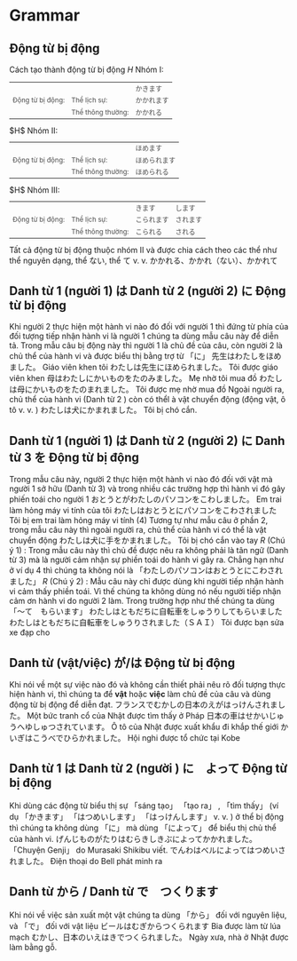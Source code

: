 # Grammar

## Động từ bị động

 Cách tạo thành động từ bị động
$H$ Nhóm I:
<table style="width:100%;font-size:12px;color:#4b4b4b;" align="center"><tr> <td></td> <td></td> <td>かきます</td> </tr> <tr><td>Động từ bị động:</td> <td>Thể lịch sự:</td> <td>かかれます</td> </tr> <tr><td></td> <td>Thể thông thường:</td> <td>かかれる</td> </tr></table>
$H$ Nhóm II:
 <table style="width:100%;font-size:12px;color:#4b4b4b;" align="center"><tr> <td></td> <td></td> <td>ほめます</td> </tr> <tr><td>Động từ bị động:</td> <td>Thể lịch sự:</td> <td>ほめられます</td> </tr> <tr><td></td> <td>Thể thông thường:</td> <td>ほめられる</td> </tr></table>
$H$ Nhóm III:
 <table style="width:100%;font-size:12px;color:#4b4b4b;" align="center"><tr> <td></td> <td></td> <td>きます</td> <td>します</td> </tr> <tr><td>Động từ bị động:</td> <td>Thể lịch sự:</td> <td>こられます</td> <td>されます</td> </tr> <tr><td></td> <td>Thể thông thường:</td> <td>こられる</td> <td>される</td> </tr></table>
 Tất cả động từ bị động thuộc nhóm II và được chia cách theo các thể như thể nguyên dạng, thể ない, thể て v. v. 
 かかれる、かかれ（ない）、かかれて

## Danh từ 1 (người 1) は Danh từ 2 (người 2) に Động từ bị động

 Khi người 2 thực hiện một hành vi nào đó đối với người 1 thì đứng từ phía của đối tượng tiếp nhận hành vi là người 1 chúng ta dùng mẫu câu này để diễn tả. Trong mẫu câu bị động này thì người 1 là chủ đề của câu, còn người 2 là chủ thể của hành vi và được biểu thị bằng trợ từ 「に」 
 先生はわたしをほめました。
 Giáo viên khen tôi
 わたしは先生にほめられました。
 Tôi được giáo viên khen
 母はわたしにかいものをたのみました。
 Mẹ nhờ tôi mua đồ
 わたしは母にかいものをたのまれました。
 Tôi được mẹ nhờ mua đồ
 Ngoài người ra, chủ thể của hành vi (Danh từ 2 ) còn có thểl à vật chuyển động (động vật, ô tô v. v. ) 
 わたしは犬にかまれました。
 Tôi bị chó cắn. 

## Danh từ 1 (người 1) は Danh từ 2 (người 2) に Danh từ 3 を Động từ bị động

 Trong mẫu câu này, người 2 thực hiện một hành vi nào đó đối với vật mà người 1 sở hữu (Danh từ 3) và trong nhiều các trường hợp thì hành vi đó gây phiến toái cho người 1
 おとうとがわたしのパソコンをこわしました。
 Em trai làm hỏng máy vi tính của tôi
 わたしはおとうとにパソコンをこわされました
 Tôi bị em trai làm hỏng máy vi tính (4) 
 Tương tự như mẫu câu ở phần 2, trong mẫu câu này thì ngoài người ra, chủ thể của hành vi có thể là vật chuyển động
 わたしは犬に手をかまれました。
 Tôi bị chó cắn vào tay
$R$ (Chú ý 1) : 
 Trong mẫu câu này thì chủ đề được nêu ra không phải là tân ngữ (Danh từ 3) mà là người cảm nhận sự phiền toái do hành vi gây ra. Chẳng hạn như ở ví dụ 4 thì chúng ta không nói là 「わたしのパソコンはおとうとにこわされました」 
$R$ (Chú ý 2) :
 Mẫu câu này chỉ được dùng khi người tiếp nhận hành vi cảm thấy phiền toái. Vì thế chúng ta không dùng nó nếu người tiếp nhận cảm ơn hành vi do người 2 làm. Trong trường hợp như thế chúng ta dùng 「～て　もらいます」 
 わたしはともだちに自転車をしゅうりしてもらいました </br> わたしはともだちに自転車をしゅうりされました（ＳＡＩ）
 Tôi được bạn sửa xe đạp cho

## Danh từ (vật/việc) が/は Động từ bị động

 Khi nói về một sự việc nào đó và không cần thiết phải nêu rõ đối tượng thực hiện hành vi, thì chúng ta để <b>vật</b> hoặc <b>việc</b> làm chủ đề của câu và dùng động từ bị động để diễn đạt. 
 フランスでむかしの日本のえがはっけんされました。
 Một bức tranh cổ của Nhật được tìm thấy ở Pháp
 日本の車はせかいじゅうへゆしゅつされています。
 Ô tô của Nhật được xuất khẩu đi khắp thế giới
 かいぎはこうべでひらかれました。
 Hội nghi được tổ chức tại Kobe

## Danh từ 1 は Danh từ 2 (người ) に　よって Động từ bị động

 Khi dùng các động từ biểu thị sự 「sáng tạo」  「tạo ra」 , 「tìm thấy」 (ví dụ 「かきます」  「はつめいします」  「はっけんします」 v. v. ) ở thể bị động thì chúng ta không dùng 「に」 mà dùng 「によって」 để biểu thị chủ thể của hành vi. 
 げんじものがたりはむらきしきぶによってかかれました。
 「Chuyện Genji」 do Murasaki Shikibu viết. 
 でんわはべルによってはつめいされました。
 Điện thoại do Bell phát minh ra

## Danh từ から / Danh từ で　つくります

 Khi nói về việc sản xuất một vật chúng ta dùng 「から」 đối với nguyên liệu, và 「で」 đối với vật liệu
 ビールはむぎからつくられます
 Bia được làm từ lúa mạch
 むかし、日本のいえはきでつくられました。
 Ngày xưa, nhà ở Nhật được làm bằng gỗ. 

